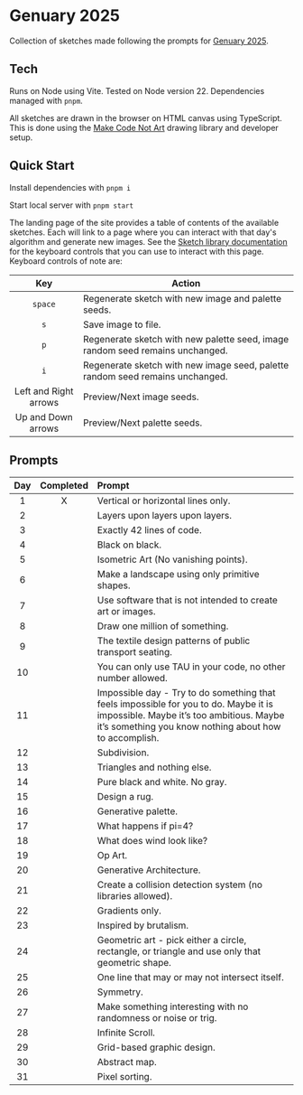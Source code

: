 # Genuary 2025

Collection of sketches made following the prompts for [Genuary 2025](https://genuary.art/).

## Tech

Runs on Node using Vite. Tested on Node version 22. Dependencies managed with `pnpm`.

All sketches are drawn in the browser on HTML canvas using TypeScript. This is done using the [Make Code Not Art](https://github.com/code-not-art/sketch) drawing library and developer setup.

## Quick Start

Install dependencies with `pnpm i`

Start local server with `pnpm start`

The landing page of the site provides a table of contents of the available sketches. Each will link to a page where you can interact with that day's algorithm and generate new images. See the [Sketch library documentation](https://github.com/code-not-art/sketch?tab=readme-ov-file#sketch-web-interface-controls) for the keyboard controls that you can use to interact with this page. Keyboard controls of note are:

|          Key          | Action                                                                        |
| :-------------------: | ----------------------------------------------------------------------------- |
|        `space`        | Regenerate sketch with new image and palette seeds.                           |
|          `s`          | Save image to file.                                                           |
|          `p`          | Regenerate sketch with new palette seed, image random seed remains unchanged. |
|          `i`          | Regenerate sketch with new image seed, palette random seed remains unchanged. |
| Left and Right arrows | Preview/Next image seeds.                                                     |
|  Up and Down arrows   | Preview/Next palette seeds.                                                   |

## Prompts

| Day | Completed | Prompt                                                                                                                                                                                     |
| :-: | :-------: | :----------------------------------------------------------------------------------------------------------------------------------------------------------------------------------------- |
|  1  |     X     | Vertical or horizontal lines only.                                                                                                                                                         |
|  2  |           | Layers upon layers upon layers.                                                                                                                                                            |
|  3  |           | Exactly 42 lines of code.                                                                                                                                                                  |
|  4  |           | Black on black.                                                                                                                                                                            |
|  5  |           | Isometric Art (No vanishing points).                                                                                                                                                       |
|  6  |           | Make a landscape using only primitive shapes.                                                                                                                                              |
|  7  |           | Use software that is not intended to create art or images.                                                                                                                                 |
|  8  |           | Draw one million of something.                                                                                                                                                             |
|  9  |           | The textile design patterns of public transport seating.                                                                                                                                   |
| 10  |           | You can only use TAU in your code, no other number allowed.                                                                                                                                |
| 11  |           | Impossible day - Try to do something that feels impossible for you to do. Maybe it is impossible. Maybe it’s too ambitious. Maybe it’s something you know nothing about how to accomplish. |
| 12  |           | Subdivision.                                                                                                                                                                               |
| 13  |           | Triangles and nothing else.                                                                                                                                                                |
| 14  |           | Pure black and white. No gray.                                                                                                                                                             |
| 15  |           | Design a rug.                                                                                                                                                                              |
| 16  |           | Generative palette.                                                                                                                                                                        |
| 17  |           | What happens if pi=4?                                                                                                                                                                      |
| 18  |           | What does wind look like?                                                                                                                                                                  |
| 19  |           | Op Art.                                                                                                                                                                                    |
| 20  |           | Generative Architecture.                                                                                                                                                                   |
| 21  |           | Create a collision detection system (no libraries allowed).                                                                                                                                |
| 22  |           | Gradients only.                                                                                                                                                                            |
| 23  |           | Inspired by brutalism.                                                                                                                                                                     |
| 24  |           | Geometric art - pick either a circle, rectangle, or triangle and use only that geometric shape.                                                                                            |
| 25  |           | One line that may or may not intersect itself.                                                                                                                                             |
| 26  |           | Symmetry.                                                                                                                                                                                  |
| 27  |           | Make something interesting with no randomness or noise or trig.                                                                                                                            |
| 28  |           | Infinite Scroll.                                                                                                                                                                           |
| 29  |           | Grid-based graphic design.                                                                                                                                                                 |
| 30  |           | Abstract map.                                                                                                                                                                              |
| 31  |           | Pixel sorting.                                                                                                                                                                             |
